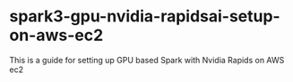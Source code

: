 # spark3-gpu-nvidia-rapidsai-setup-on-aws-ec2
This is a guide for setting up GPU based Spark with Nvidia Rapids on AWS ec2
